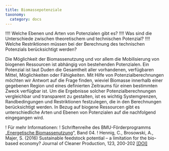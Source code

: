 ```yaml
---
title: Biomassepotenziale
taxonomy:
  category: docs
---
```


!!!! Welche Ebenen und Arten von Potenzialen gibt es?
!!!! Was sind die Unterschiede zwischen theoretischem und technischen Potenzial?
!!!! Welche Restriktionen müssen bei der Berechnung des technischen Potenzials berücksichtigt werden?

Die Möglichkeit der Biomassenutzung und vor allem die Mobilisierung von biogenen Ressourcen ist abhängig von bestehenden Potenzialen. Ein Potenzial ist laut Duden die Gesamtheit aller vorhandenen, verfügbaren Mittel, Möglichkeiten oder Fähigkeiten. Mit Hilfe von Potenzialberechnungen möchten wir Antwort auf die Frage finden, wieviel Biomasse innerhalb einer gegebenen Region und eines definierten Zeitraums für einen bestimmten Zweck verfügbar ist. Um die Ergebnisse solcher Potenzialberechnungen vergleichbar und transparent zu gestalten, ist es wichtig Systemgrenzen, Randbedingungen und Restriktionen festzulegen, die in den Berechnungen berücksichtigt werden. In Bezug auf biogene Ressourcen gibt es unterschiedliche Arten und Ebenen von Potenzialen auf die nachfolgend eingegangen wird. 

! Für mehr Informationen: 
! Schriftenreihe des BMU-Förderprogramms „[Energetische Biomassenutzung](https://www.energetische-biomassenutzung.de/publikationen/schriftenreihe/)“, Band 04. 
! Hennig, C., Brosowski, A., Majer, S. (2016) Sustainable feedstock potential – a limitation for the bio-based economy? Journal of Cleaner Production, 123, 200-202 [[DOI]](https://doi.org/10.1016/j.jclepro.2015.06.130)
